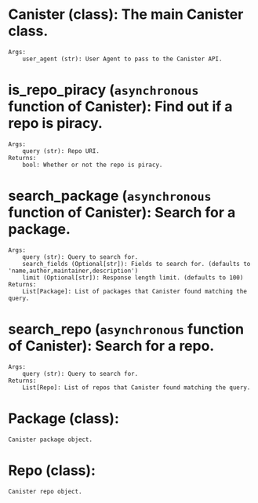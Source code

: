 # Canister (class):  The main Canister class.
    Args:
        user_agent (str): User Agent to pass to the Canister API.
    
# is_repo_piracy (`asynchronous` function of Canister):  Find out if a repo is piracy.
    Args:
        query (str): Repo URI.
    Returns:
        bool: Whether or not the repo is piracy.
    
# search_package (`asynchronous` function of Canister):  Search for a package.
    Args:
        query (str): Query to search for.
        search_fields (Optional[str]): Fields to search for. (defaults to 'name,author,maintainer,description')
        limit (Optional[str]): Response length limit. (defaults to 100)
    Returns:
        List[Package]: List of packages that Canister found matching the query.
    
# search_repo (`asynchronous` function of Canister):  Search for a repo.
    Args:
        query (str): Query to search for.
    Returns:
        List[Repo]: List of repos that Canister found matching the query.
    
# Package (class):  
    Canister package object.
    
# Repo (class):  
    Canister repo object.
    
